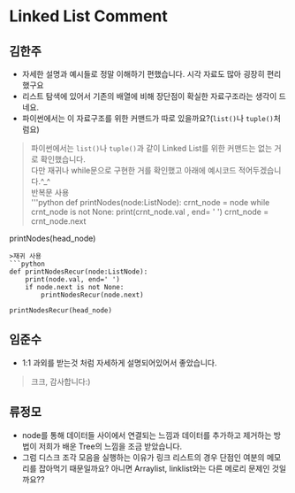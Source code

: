 # Linked List Comment

## 김한주
- 자세한 설명과 예시들로 정말 이해하기 편했습니다. 시각 자료도 많아 굉장히 편리했구요
- 리스트 탐색에 있어서 기존의 배열에 비해 장단점이 확실한 자료구조라는 생각이 드네요.
- 파이썬에서는 이 자료구조를 위한 커맨드가 따로 있을까요?(`list()`나 `tuple()`처럼요)
> 파이썬에서는 `list()`나 `tuple()`과 같이 Linked List를 위한 커맨드는 없는 거로 확인했습니다.  
> 다만 재귀나 while문으로 구현한 거를 확인했고 아래에 예시코드 적어두겠습니다.^_^  
>반복문 사용  
'''python
def printNodes(node:ListNode):
    crnt_node = node
    while crnt_node is not None:
        print(crnt_node.val , end= ' ')
        crnt_node = crnt_node.next
        
printNodes(head_node)
```  
>재귀 사용  
```python
def printNodesRecur(node:ListNode):
    print(node.val, end=' ')
    if node.next is not None:
        printNodesRecur(node.next)
        
printNodesRecur(head_node)
```  

## 임준수 
- 1:1 과외를 받는것 처럼 자세하게 설명되어있어서 좋았습니다.
> 크크, 감사합니다:)

## 류정모
- node를 통해 데이터들 사이에서 연결되는 느낌과 데이터를 추가하고 제거하는 방법이 저희가 배운 Tree의 느낌을 조금 받았습니다.
- 그럼 디스크 조각 모음을 실행하는 이유가 링크 리스트의 경우 단점인 여분의 메모리를 잡아먹기 때문일까요? 아니면 Arraylist, linklist와는 다른 메로리 문제인 것일까요??
